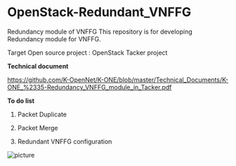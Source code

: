 # OpenStack-Redundant_VNFFG
Redundancy module of VNFFG This repository is for developing Redundancy module for VNFFG.

Target Open source project : OpenStack Tacker project

**Technical document**

https://github.com/K-OpenNet/K-ONE/blob/master/Technical_Documents/K-ONE_%2335-Redundancy_VNFFG_module_in_Tacker.pdf

**To do list**

1. Packet Duplicate

2. Packet Merge

3. Redundant VNFFG configuration

![picture](./Users/hosung/Desktop/picture/picture.png)
